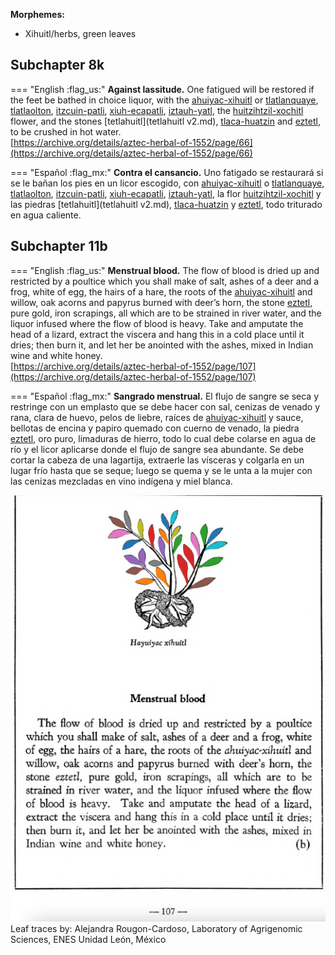 
**Morphemes:**

- Xihuitl/herbs, green leaves

## Subchapter 8k  

=== "English :flag_us:"
    **Against lassitude.** One fatigued will be restored if the feet be bathed in choice liquor, with the [ahuiyac-xihuitl](Ahuiyac-xihuitl.md) or [tlatlanquaye](Tlatlanquaye.md), [tlatlaolton](Tlatlaolton.md), [itzcuin-patli](Itzquin-patli.md), [xiuh-ecapatli](Eca-patli.md), [iztauh-yatl](Iztauyattl.md), the [huitzihtzil-xochitl](Huitzihtzil-xochitl.md) flower, and the stones [tetlahuitl](tetlahuitl v2.md), [tlaca-huatzin](tlacal-huatzin.md) and [eztetl](eztetl.md), to be crushed in hot water.  
    [https://archive.org/details/aztec-herbal-of-1552/page/66](https://archive.org/details/aztec-herbal-of-1552/page/66)  


=== "Español :flag_mx:"
    **Contra el cansancio.** Uno fatigado se restaurará si se le bañan los pies en un licor escogido, con [ahuiyac-xihuitl](Ahuiyac-xihuitl.md) o [tlatlanquaye](Tlatlanquaye.md), [tlatlaolton](Tlatlaolton.md), [itzcuin-patli](Itzquin-patli.md), [xiuh-ecapatli](Eca-patli.md), [iztauh-yatl](Iztauyattl.md), la flor [huitzihtzil-xochitl](Huitzihtzil-xochitl.md) y las piedras [tetlahuitl](tetlahuitl v2.md), [tlaca-huatzin](tlacal-huatzin.md) y [eztetl](eztetl.md), todo triturado en agua caliente.  

## Subchapter 11b  

=== "English :flag_us:"
    **Menstrual blood.** The flow of blood is dried up and restricted by a poultice which you shall make of salt, ashes of a deer and a frog, white of egg, the hairs of a hare, the roots of the [ahuiyac-xihuitl](Ahuiyac-xihuitl.md) and willow, oak acorns and papyrus burned with deer’s horn, the stone [eztetl](eztetl.md), pure gold, iron scrapings, all which are to be strained in river water, and the liquor infused where the flow of blood is heavy. Take and amputate the head of a lizard, extract the viscera and hang this in a cold place until it dries; then burn it, and let her be anointed with the ashes, mixed in Indian wine and white honey.  
    [https://archive.org/details/aztec-herbal-of-1552/page/107](https://archive.org/details/aztec-herbal-of-1552/page/107)  


=== "Español :flag_mx:"
    **Sangrado menstrual.** El flujo de sangre se seca y restringe con un emplasto que se debe hacer con sal, cenizas de venado y rana, clara de huevo, pelos de liebre, raíces de [ahuiyac-xihuitl](Ahuiyac-xihuitl.md) y sauce, bellotas de encina y papiro quemado con cuerno de venado, la piedra [eztetl](eztetl.md), oro puro, limaduras de hierro, todo lo cual debe colarse en agua de río y el licor aplicarse donde el flujo de sangre sea abundante. Se debe cortar la cabeza de una lagartija, extraerle las vísceras y colgarla en un lugar frío hasta que se seque; luego se quema y se le unta a la mujer con las cenizas mezcladas en vino indígena y miel blanca.  

![A_ID009_p107_01_Ahuiyac-xihuitl.png](assets/A_ID009_p107_01_Ahuiyac-xihuitl.png)  
Leaf traces by: Alejandra Rougon-Cardoso, Laboratory of Agrigenomic Sciences, ENES Unidad León, México  
